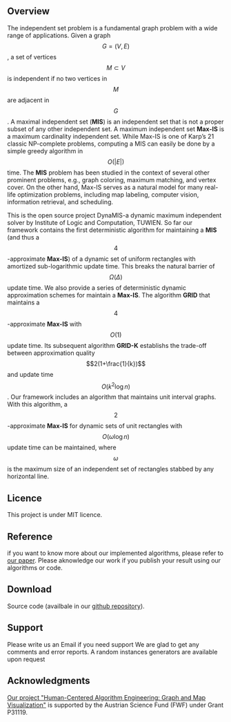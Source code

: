 <script type="text/javascript"
   src="http://cdn.mathjax.org/mathjax/latest/MathJax.js?config=TeX-AMS-MML_HTMLorMML">
</script>
## Overview

The independent set problem is a fundamental graph problem with a wide range of applications. Given a graph $$G = (V, E)$$, a set of vertices $$M \subset V$$ is independent if no two vertices in $$M$$ are adjacent in $$G$$. A maximal independent set (**MIS**) is an independent set that
is not a proper subset of any other independent set. A maximum independent set **Max-IS**
is a maximum cardinality independent set. While Max-IS is one of Karp’s 21 classic NP-complete problems, computing a MIS can easily be done by a simple greedy algorithm in
$$O(|E|)$$ time. The **MIS** problem has been studied in the context of several other prominent
problems, e.g., graph coloring, maximum matching, and vertex cover. On the
other hand, Max-IS serves as a natural model for many real-life optimization problems,
including map labeling, computer vision, information retrieval, and scheduling.


This is the open source project DynaMIS-a dynamic maximum independent solver by Institute of Logic and Computation, TUWIEN.
So far our framework contains the first deterministic algorithm for maintaining a **MIS** (and thus a $$4$$-approximate **Max-IS**) of a dynamic set of uniform rectangles with amortized sub-logarithmic update time. This breaks the natural barrier of $$\Omega(\Delta)$$ update time. We also provide a series of deterministic dynamic approximation schemes for maintain a **Max-IS**. The algorithm **GRID** that maintains a $$4$$-approximate **Max-IS** with $$O(1)$$ update time. Its subsequent algorithm **GRID-K** establishs the trade-off between approximation quality $$2(1+\frac{1}{k})$$ and update time  $$O(k^2\log n)$$. Our framework includes an algorithm that maintains unit interval graphs. With this algorithm,  a $$2$$-approximate **Max-IS** for dynamic sets of unit rectangles with $$O(\omega \log n)$$ update time can be maintained, where $$\omega$$ is the maximum size of an independent set of rectangles stabbed by any horizontal line.  

## Licence

This project is under MIT licence. 
## Reference
if you want to know more about our implemented algorithms, please refer to [our paper](https://arxiv.org/abs/2002.07611). 
Please aknowledge our work if you publish your result using our algorithms or code.

## Download
Source code (availbale in our [github repository](https://github.com/GPLi-TUWIEN/dynaMIS)). 

## Support
Please write us an Email if you need support
We are glad to get any comments and error reports.
A random instances generators are available upon request
## Acknowledgments
[Our project "Human-Centered Algorithm Engineering: Graph and Map Visualization"](https://www.ac.tuwien.ac.at/research/humalgo/) is supported by the Austrian Science Fund (FWF) under Grant P31119.
